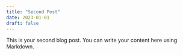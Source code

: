```yaml
---
title: "Second Post"
date: 2023-01-01
draft: false
---
```


This is your second blog post. You can write your content here using Markdown.
